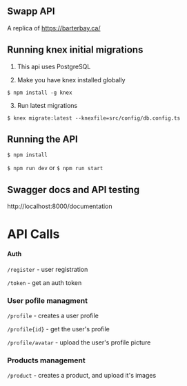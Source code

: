 ## Swapp API

A replica of https://barterbay.ca/


## Running knex initial migrations

1. This api uses PostgreSQL 

2. Make you have knex installed globally

`$ npm install -g knex`

3. Run latest migrations

`$ knex migrate:latest --knexfile=src/config/db.config.ts`

## Running the API

`$ npm install`

`$ npm run dev` or `$ npm run start`


## Swagger docs and API testing

http://localhost:8000/documentation


# API Calls

#### Auth

`/register` - user registration

`/token` - get an auth token


### User pofile managment

`/profile` - creates a user profile

`/profile{id}` - get the user's profile

`/profile/avatar` - upload the user's profile picture


### Products management

`/product` - creates a product, and upload it's images




